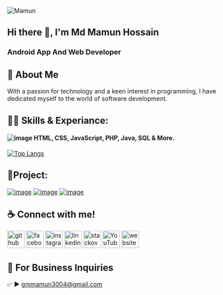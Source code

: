 ![Mamun](./gmmamunh2.gif)

## Hi there 👋, I'm Md Mamun Hossain
### Android App And Web Developer

## 🚀 About Me
With a passion for technology and a keen interest in programming, I have dedicated myself to the world of software development.

## 👨‍💻 Skills & Experiance:
#### ![image](https://github.com/GmMamunH/GmMamunH/assets/134957744/6fb22106-87a0-40e6-9112-25b246dd32d7) HTML, CSS, JavaScript, PHP, Java, SQL & More.

[![Top Langs](https://github-readme-stats.vercel.app/api/top-langs/?username=GmMamunH)](https://github.com/anuraghazra/github-readme-stats)

## 💼Project:
[![image](https://github.com/user-attachments/assets/b8721bb5-bbde-4ec0-8e6a-744468a710a8)](https://typingspeedchecker.vercel.app/) [![image](https://github.com/user-attachments/assets/bec7fd7f-34b7-45da-ad6a-a0e085c9bb31)](https://gmmamunh.vercel.app/)
[![image](https://github.com/user-attachments/assets/4c090534-a85e-4a9d-a642-b6ae8dd1317f)](https://onlinedigitaltasbeeh.vercel.app/)



## ☕ Connect with me!
[<img src='https://cdn.jsdelivr.net/npm/simple-icons@3.0.1/icons/github.svg' alt='github' height='40'>](https://github.com/GmMamunH)  [<img src='https://cdn.jsdelivr.net/npm/simple-icons@3.0.1/icons/facebook.svg' alt='facebook' height='40'>](https://www.facebook.com/GmMamunH)  [<img src='https://cdn.jsdelivr.net/npm/simple-icons@3.0.1/icons/instagram.svg' alt='instagram' height='40'>](https://www.instagram.com/GmMamunH/) [<img src='https://cdn.jsdelivr.net/npm/simple-icons@3.0.1/icons/linkedin.svg' alt='linkedin' height='40'>](https://www.linkedin.com/in/md-mamun-hossain-b03b9b282/)   [<img src='https://cdn.jsdelivr.net/npm/simple-icons@3.0.1/icons/stackoverflow.svg' alt='stackoverflow' height='40'>](https://stackoverflow.com/users/21718740/md-mamun-hossain)  [<img src='https://cdn.jsdelivr.net/npm/simple-icons@3.0.1/icons/youtube.svg' alt='YouTube' height='40'>](https://www.youtube.com/@GmMamunH)  [<img src='https://cdn.jsdelivr.net/npm/simple-icons@3.0.1/icons/icloud.svg' alt='website' height='40'>](https://www.facebook.com/GmMamunH)

## 📧 For Business Inquiries
✅ ► gmmamun3004@gmail.com
